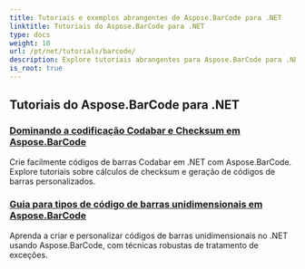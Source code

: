 ```yaml
---
title: Tutoriais e exemplos abrangentes de Aspose.BarCode para .NET
linktitle: Tutoriais do Aspose.BarCode para .NET
type: docs
weight: 10
url: /pt/net/tutorials/barcode/
description: Explore tutoriais abrangentes para Aspose.BarCode para .NET. Aprenda a gerar, personalizar e gerenciar códigos de barras com guias detalhados passo a passo.
is_root: true
---
```


## Tutoriais do Aspose.BarCode para .NET
### [Dominando a codificação Codabar e Checksum em Aspose.BarCode](./mastering-codabar-encoding-and-checksum/)
Crie facilmente códigos de barras Codabar em .NET com Aspose.BarCode. Explore tutoriais sobre cálculos de checksum e geração de códigos de barras personalizados.
### [Guia para tipos de código de barras unidimensionais em Aspose.BarCode](./guide-one-dimensional-barcode-types/)
Aprenda a criar e personalizar códigos de barras unidimensionais no .NET usando Aspose.BarCode, com técnicas robustas de tratamento de exceções.